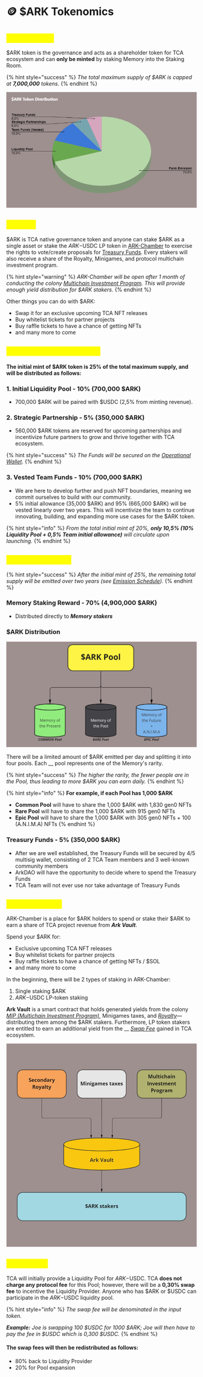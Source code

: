 # 🪙 $ARK Tokenomics

## <mark style="color:yellow;">$ARK Token</mark>

$ARK token is the governance and acts as a shareholder token for TCA ecosystem and can **only be minted** by staking Memory into the Staking Room.&#x20;

{% hint style="success" %}
_The total maximum supply of $ARK is capped at **7,000,000** tokens._
{% endhint %}

![](<../../.gitbook/assets/$ARK Token Distribution.png>)

## <mark style="color:yellow;">Utilities</mark>

$ARK is TCA native governance token and anyone can stake $ARK as a single asset or stake the $ARK-$USDC LP token in [ARK-Chamber](./#ark-chamber) to exercise the rights to vote/create proposals for [Treasury Funds](../../i-want-to-know-more/funds-allocation.md#treasury). Every stakers will also receive a share of the Royalty, Minigames, and protocol multichain investment program.

{% hint style="warning" %}
_ARK-Chamber will be open after 1 month of conducting the colony_ [_Multichain Investment Program_](../../i-want-to-know-more/funds-allocation.md#multichain-investment-program-mip)_. This will provide enough yield distribution for $ARK stakers._
{% endhint %}

Other things you can do with $ARK:

* Swap it for an exclusive upcoming TCA NFT releases
* Buy whitelist tickets for partner projects
* Buy raffle tickets to have a chance of getting NFTs
* and many more to come

## <mark style="color:yellow;">Initial Token Distribution</mark>

#### The initial mint of $ARK token is 25% of the total maximum supply, and will be distributed as follows:

### 1. Initial Liquidity Pool - 10% (700,000 $ARK)

* 700,000 $ARK will be paired with $USDC (2,5% from minting revenue).

### 2. Strategic Partnership - 5% (350,000 $ARK)

* 560,000 $ARK tokens are reserved for upcoming partnerships and incentivize future partners to grow and thrive together with TCA ecosystem.

{% hint style="success" %}
_The Funds will be secured on the_ [_Operational Wallet_](../../i-want-to-know-more/funds-allocation.md#operational-funds)_._
{% endhint %}

### 3. Vested Team Funds - 10% (700,000 $ARK)

* We are here to develop further and push NFT boundaries, meaning we commit ourselves to build with our community.&#x20;
* 5% initial allowance (35,000 $ARK) and 95% (665,000 $ARK) will be vested linearly over two years. This will incentivize the team to continue innovating, building, and expanding more use cases for the $ARK token.

{% hint style="info" %}
_From the total initial mint of 20%, **only 10,5% (10% Liquidity Pool + 0,5% Team initial allowance)** will circulate upon launching._
{% endhint %}

## <mark style="color:yellow;">Token Emissions</mark>

{% hint style="success" %}
_After the initial mint of 25%, the remaining total supply will be emitted over two years (see_ [_Emission Schedule_](emission-schedule.md)_)._
{% endhint %}

### Memory Staking Reward - 70% (4,900,000 $ARK)

* Distributed directly to _**Memory stakers**_

### $ARK Distribution

![](<../../.gitbook/assets/Finance - ARK Pool FINAL.jpg>)

There will be a limited amount of $ARK emitted per day and splitting it into four pools. Each __ pool represents one of the Memory's rarity.

{% hint style="success" %}
_The higher the rarity, the fewer people are in the Pool, thus leading to more $ARK you can earn daily._
{% endhint %}

{% hint style="info" %}
**For example, if each Pool has 1,000 $ARK**

* **Common Pool** will have to share the 1,000 $ARK with 1,830 gen0 NFTs
* **Rare Pool** will have to share the 1,000 $ARK with 915 gen0 NFTs
* **Epic Pool** will have to share the 1,000 $ARK with 305 gen0 NFTs + 100 (A.N.I.M.A) NFTs
{% endhint %}

### Treasury Funds - 5% (350,000 $ARK)

* After we are well established, the Treasury Funds will be secured by 4/5 multisig wallet, consisting of 2 TCA Team members and 3 well-known community members
* ArkDAO will have the opportunity to decide where to spend the Treasury Funds
* TCA Team will not ever use nor take advantage of Treasury Funds

## <mark style="color:yellow;">ARK-Chamber</mark>

ARK-Chamber is a place for $ARK holders to spend or stake their $ARK to earn a share of TCA project revenue from _**Ark Vault**_.

Spend your $ARK for:

* Exclusive upcoming TCA NFT releases
* Buy whitelist tickets for partner projects
* Buy raffle tickets to have a chance of getting NFTs / $SOL
* and many more to come

In the beginning, there will be 2 types of staking in ARK-Chamber:

1. Single staking $ARK
2. $ARK-$USDC LP-token staking

**Ark Vault** is a smart contract that holds generated yields from the colony [_MIP (Multichain Investment Program)_](../../i-want-to-know-more/funds-allocation.md#multichain-investment-program-mip), Minigames taxes, and [_Royalty_](../../i-want-to-know-more/funds-allocation.md#royalty)—distributing them among the $ARK stakers. Furthermore, LP token stakers are entitled to earn an additional yield from the __ [_Swap Fee_](./#swap-fees) gained in TCA ecosystem.

![Ark Vault funds allocation](<../../.gitbook/assets/Finance - Ark Vault funds.jpg>)

## <mark style="color:yellow;">Swap Fees</mark>

TCA will initially provide a Liquidity Pool for $ARK-$USDC. TCA **does not charge any protocol fee** for this Pool; however, there will be a **0,30% swap fee** to incentive the Liquidity Provider. Anyone who has $ARK or $USDC can participate in the $ARK-$USDC liquidity pool.&#x20;

{% hint style="info" %}
_The swap fee will be denominated in the input token._&#x20;

_**Example:** Joe is swapping 100 $USDC for 1000 $ARK; Joe will then have to pay the fee in $USDC which is 0,300 $USDC._
{% endhint %}

#### The swap fees will then be redistributed as follows:

* 80% back to Liquidity Provider
* 20% for Pool expansion
